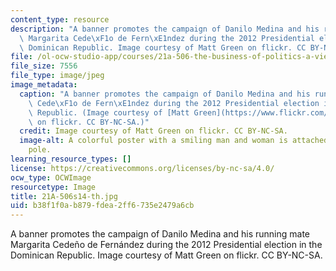 ```yaml
---
content_type: resource
description: "A banner promotes the campaign of Danilo Medina and his running mate\
  \ Margarita Cede\xF1o de Fern\xE1ndez during the 2012 Presidential election in the\
  \ Dominican Republic. Image courtesy of Matt Green on flickr. CC BY-NC-SA."
file: /ol-ocw-studio-app/courses/21a-506-the-business-of-politics-a-view-of-latin-america-spring-2014/b38f1f0ab879fdea2ff6735e2479a6cb_21A-506s14-th.jpg
file_size: 7556
file_type: image/jpeg
image_metadata:
  caption: "A banner promotes the campaign of Danilo Medina and his running mate Margarita\
    \ Cede\xF1o de Fern\xE1ndez during the 2012 Presidential election in the Dominican\
    \ Republic. (Image courtesy of [Matt Green](https://www.flickr.com/photos/imjustwalkin/7279627664/in/photolist-phFWAc-pUYsFJ-pEDoS6-pEFGoU-pEJGrL-p1kyq2-pUYs8Q-pWUgVr-pz9oQo-phFWi8-phFcX9-px8NQL-px8PfU-phFWEv-c6gZFN-phFWre-phFd2C-o3iVP4-nYu2ZC-o1pBFQ-nJ3a2w-nYu3mu)\
    \ on flickr. CC BY-NC-SA.)"
  credit: Image courtesy of Matt Green on flickr. CC BY-NC-SA.
  image-alt: A colorful poster with a smiling man and woman is attached to a telephone
    pole.
learning_resource_types: []
license: https://creativecommons.org/licenses/by-nc-sa/4.0/
ocw_type: OCWImage
resourcetype: Image
title: 21A-506s14-th.jpg
uid: b38f1f0a-b879-fdea-2ff6-735e2479a6cb
---
```

A banner promotes the campaign of Danilo Medina and his running mate Margarita Cedeño de Fernández during the 2012 Presidential election in the Dominican Republic. Image courtesy of Matt Green on flickr. CC BY-NC-SA.
